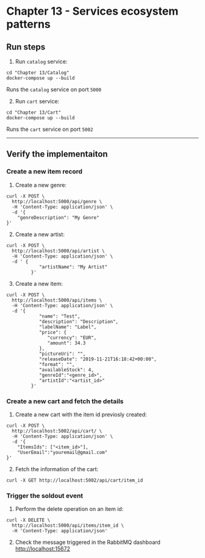 # Chapter 13 - Services ecosystem patterns

## Run steps

1. Run `catalog` service:

```
cd "Chapter 13/Catalog"
docker-compose up --build
```

Runs the `catalog` service on port `5000`

2. Run `cart` service: 

```
cd "Chapter 13/Cart"
docker-compose up --build
```

Runs the `cart` service on port `5002`
_________

## Verify the implementaiton

### Create a new item record

1. Create a new genre:
```
curl -X POST \
  http://localhost:5000/api/genre \
  -H 'Content-Type: application/json' \
  -d '{
    "genreDescription": "My Genre"
}'
```

2. Create a new artist:
```
curl -X POST \
  http://localhost:5000/api/artist \
  -H 'Content-Type: application/json' \
  -d ' {
            "artistName": "My Artist"
         }'
```
3. Create a new item:
```
curl -X POST \
  http://localhost:5000/api/items \
  -H 'Content-Type: application/json' \
  -d '{
            "name": "Test",
            "description": "Description",
            "labelName": "Label",
            "price": {
               "currency": "EUR",
               "amount": 34.3
            },
            "pictureUri": "",
            "releaseDate": "2019-11-21T16:18:42+00:00",
            "format": "",
            "availableStock": 4,
            "genreId":"<genre_id>",
            "artistId":"<artist_id>"
         }'
```

### Create a new cart and fetch the details

1. Create a new cart with the item id previosly created:
```
curl -X POST \
  http://localhost:5002/api/cart/ \
  -H 'Content-Type: application/json' \
  -d '{
	"ItemsIds": ["<item_id>"],
	"UserEmail":"youremail@gmail.com"
}'

```

2. Fetch the information of the cart:

```
curl -X GET http://localhost:5002/api/cart/item_id

```

### Trigger the soldout event

1. Perform the delete operation on an item id:
```
curl -X DELETE \
  http://localhost:5000/api/items/item_id \
  -H 'Content-Type: application/json'

```

2. Check the message triggered in the RabbitMQ dashboard [http://localhost:15672](http://localhost:15672)